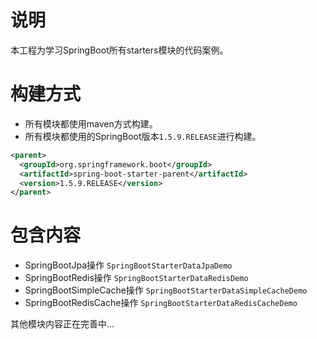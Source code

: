 # 说明
本工程为学习SpringBoot所有starters模块的代码案例。

# 构建方式
- 所有模块都使用maven方式构建。
- 所有模块都使用的SpringBoot版本`1.5.9.RELEASE`进行构建。

```xml
<parent>
  <groupId>org.springframework.boot</groupId>
  <artifactId>spring-boot-starter-parent</artifactId>
  <version>1.5.9.RELEASE</version>
</parent>
```

# 包含内容
- SpringBootJpa操作 `SpringBootStarterDataJpaDemo`
- SpringBootRedis操作 `SpringBootStarterDataRedisDemo`
- SpringBootSimpleCache操作 `SpringBootStarterDataSimpleCacheDemo`
- SpringBootRedisCache操作 `SpringBootStarterDataRedisCacheDemo`

其他模块内容正在完善中...